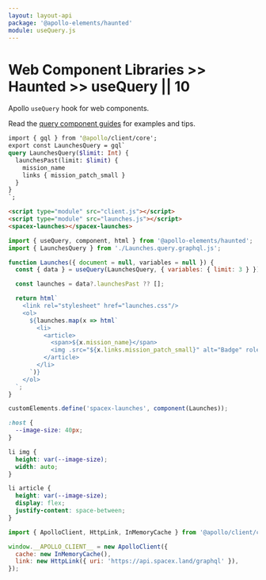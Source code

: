 ```yaml
---
layout: layout-api
package: '@apollo-elements/haunted'
module: useQuery.js
---
```

# Web Component Libraries >> Haunted >> useQuery || 10

Apollo `useQuery` hook for web components.

Read the [query component guides](/guides/usage/queries/) for examples and tips.

<style data-helmet>
#use-query {
  --playground-ide-height: 350px;
}
</style>

```graphql playground-file use-query Launches.query.graphql.js
import { gql } from '@apollo/client/core';
export const LaunchesQuery = gql`
query LaunchesQuery($limit: Int) {
  launchesPast(limit: $limit) {
    mission_name
    links { mission_patch_small }
  }
}
`;
```

```html playground-file use-query index.html
<script type="module" src="client.js"></script>
<script type="module" src="launches.js"></script>
<spacex-launches></spacex-launches>
```

```js playground use-query launches.js
import { useQuery, component, html } from '@apollo-elements/haunted';
import { LaunchesQuery } from './Launches.query.graphql.js';

function Launches({ document = null, variables = null }) {
  const { data } = useQuery(LaunchesQuery, { variables: { limit: 3 } });

  const launches = data?.launchesPast ?? [];

  return html`
    <link rel="stylesheet" href="launches.css"/>
    <ol>
      ${launches.map(x => html`
        <li>
          <article>
            <span>${x.mission_name}</span>
            <img .src="${x.links.mission_patch_small}" alt="Badge" role="presentation"/>
          </article>
        </li>
      `)}
    </ol>
  `;
}

customElements.define('spacex-launches', component(Launches));
```

```css playground-file use-query launches.css
:host {
  --image-size: 40px;
}

li img {
  height: var(--image-size);
  width: auto;
}

li article {
  height: var(--image-size);
  display: flex;
  justify-content: space-between;
}
```

```js playground-file use-query client.js
import { ApolloClient, HttpLink, InMemoryCache } from '@apollo/client/core';

window.__APOLLO_CLIENT__ = new ApolloClient({
  cache: new InMemoryCache(),
  link: new HttpLink({ uri: 'https://api.spacex.land/graphql' }),
});
```
